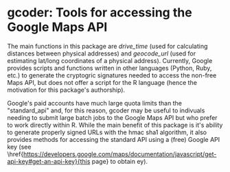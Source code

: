 # gcoder: Tools for accessing the Google Maps API

The main functions in this package are *drive_time* (used for calculating distances between physical addresses) and *geocode_url* (used for estimating lat/long coordinates of a physical address). Currently, Google provides scripts and functions written in other languages (Python, Ruby, etc.) to generate the cryptogric signatures needed to access the non-free Maps API, but does not offer a script for the R language (hence the motivation for this package's authorship).

Google's paid accounts have much large quota limits than the "standard_api" and, for this reason, gcoder may be useful to indivuals needing to submit large batch jobs to the Google Maps API but who prefer to work directly within R. While the main benefit of this package is it's ability to generate properly signed URLs with the hmac sha1 algorithm, it also provides methods for accessing the standard API using a (free) Google API key (see \href{https://developers.google.com/maps/documentation/javascript/get-api-key#get-an-api-key}{this page} to obtain ey).

